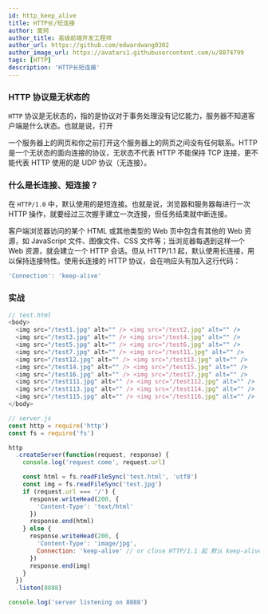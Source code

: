 ```yaml
---
id: http_keep_alive
title: HTTP长/短连接
author: 莫珂
author_title: 高级前端开发工程师
author_url: https://github.com/edwardwang0302
author_image_url: https://avatars1.githubusercontent.com/u/8874799
tags: [HTTP]
description: 'HTTP长短连接'
---
```


### HTTP 协议是无状态的
`HTTP` 协议是无状态的，指的是协议对于事务处理没有记忆能力，服务器不知道客户端是什么状态。也就是说，打开
<!--truncate-->
一个服务器上的网页和你之前打开这个服务器上的网页之间没有任何联系。HTTP 是一个无状态的面向连接的协议，无状态不代表 HTTP 不能保持 TCP 连接，更不能代表 HTTP 使用的是 UDP 协议（无连接）。
### 什么是长连接、短连接？
在 `HTTP/1.0` 中，默认使用的是短连接。也就是说，浏览器和服务器每进行一次 HTTP 操作，就要经过三次握手建立一次连接，但任务结束就中断连接。

客户端浏览器访问的某个 HTML 或其他类型的 Web 页中包含有其他的 Web 资源，如 JavaScript 文件、图像文件、CSS 文件等；当浏览器每遇到这样一个 Web 资源，就会建立一个 HTTP 会话。但从 HTTP/1.1 起，默认使用长连接，用以保持连接特性。使用长连接的 HTTP 协议，会在响应头有加入这行代码：

```js
'Connection': 'keep-alive'
```
### 实战
```js
// test.html
<body>
  <img src="/test1.jpg" alt="" /> <img src="/test2.jpg" alt="" />
  <img src="/test3.jpg" alt="" /> <img src="/test4.jpg" alt="" />
  <img src="/test5.jpg" alt="" /> <img src="/test6.jpg" alt="" />
  <img src="/test7.jpg" alt="" /> <img src="/test11.jpg" alt="" />
  <img src="/test12.jpg" alt="" /> <img src="/test13.jpg" alt="" />
  <img src="/test14.jpg" alt="" /> <img src="/test15.jpg" alt="" />
  <img src="/test16.jpg" alt="" /> <img src="/test17.jpg" alt="" />
  <img src="/test111.jpg" alt="" /> <img src="/test112.jpg" alt="" />
  <img src="/test113.jpg" alt="" /> <img src="/test114.jpg" alt="" />
  <img src="/test115.jpg" alt="" /> <img src="/test116.jpg" alt="" />
</body>
```
```js
// server.js
const http = require('http')
const fs = require('fs')

http
  .createServer(function(request, response) {
    console.log('request come', request.url)

    const html = fs.readFileSync('test.html', 'utf8')
    const img = fs.readFileSync('test.jpg')
    if (request.url === '/') {
      response.writeHead(200, {
        'Content-Type': 'text/html'
      })
      response.end(html)
    } else {
      response.writeHead(200, {
        'Content-Type': 'image/jpg',
        Connection: 'keep-alive' // or close HTTP/1.1 起 默认 keep-alive
      })
      response.end(img)
    }
  })
  .listen(8888)

console.log('server listening on 8888')
```
